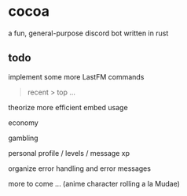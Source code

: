 # cocoa

a fun, general-purpose discord bot written in rust

## todo

implement some more LastFM commands
> recent > top ...

theorize more efficient embed usage

economy

gambling

personal profile / levels / message xp

organize error handling and error messages

more to come ... (anime character rolling a la Mudae)